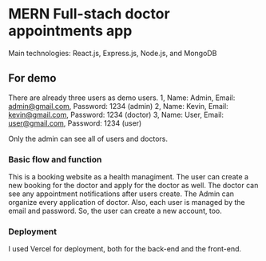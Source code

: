 # MERN Full-stach doctor appointments app

Main technologies: React.js, Express.js, Node.js, and MongoDB

## For demo

There are already three users as demo users.
1, Name: Admin, Email: admin@gmail.com, Password: 1234 (admin)
2, Name: Kevin, Email: kevin@gmail.com, Password: 1234 (doctor)
3, Name: User, Email: user@gmail.com, Password: 1234 (user)

Only the admin can see all of users and doctors.

### Basic flow and function

This is a booking website as a health managiment. The user can create a new booking for the doctor and apply for the doctor as well. The doctor can see any appointment notifications after users create. The Admin can organize every application of doctor. Also, each user is managed by the email and password. So, the user can create a new account, too.

### Deployment

I used Vercel for deployment, both for the back-end and the front-end.
